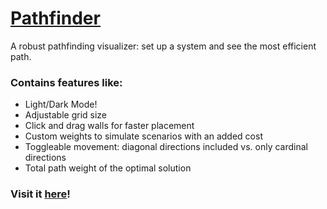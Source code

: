 # [Pathfinder](https://pacrepos.github.io/pathfinder/)

  A robust pathfinding visualizer: set up a system and see the most efficient path.
### Contains features like:
  * Light/Dark Mode!
  * Adjustable grid size
  * Click and drag walls for faster placement
  * Custom weights to simulate scenarios with an added cost
  * Toggleable movement: diagonal directions included vs. only cardinal directions
  * Total path weight of the optimal solution
### Visit it [here](https://pacrepos.github.io/pathfinder/)!

